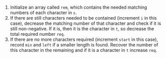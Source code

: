 1. Initialize an array called `rem`, which contains the needed matching numbers of each character in `s`.
​
2. If there are still characters needed to be contained (increment `i` in this case), decrease the matching number of that character and check if it is still non-negative. If it is, then it is the character in `t`, so decrease the total required number `req`.
​
3. If there are no more characters required (increment `start` in this case), record `min`
and `left` if a smaller length is found. Recover the number of this character in the remaining and if it is a character in `t` increase `req`.
​